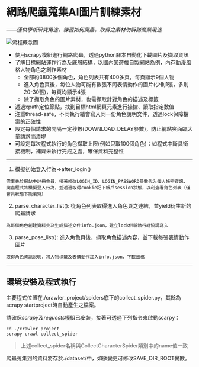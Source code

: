 # 網路爬蟲蒐集AI圖片訓練素材
*——僅供學術研究用途，練習如何爬蟲，取得之素材勿訴諸商業用途*


![流程概念圖](https://219.69.20.132/static/crawler.png)
- 使用scrapy模組進行網路爬蟲，透過python腳本自動化下載圖片及擷取資訊
- 了解目標網站運作行為及底層結構，以國內某遊戲自製網站為例，內存動漫風格人物角色之創作素材
    - 全部約3800多個角色，角色列表共有400多頁，每頁顯示9個人物
    - 進入角色頁後，每位人物可能有數張不同表情動作的圖片(少則1張，多則20-30張)，每頁均顯示4張
    - 除了擷取角色的圖片素材，也需擷取針對角色的描述及標籤
- 透過xpath定位節點，找到目標html網頁元素進行操控、讀取指定數值
- 注重thread-safe，不同執行緒會寫入同一份角色說明文件，透過lock保障檔案的正確性
- 設定每個請求的間隔一定秒數(DOWNLOAD_DELAY參數)，防止網站突面臨大量請求而潰堤
- 可設定每次程式執行的角色擷取上限(例如只取100個角色)；如程式中斷具銜接機制，補齊未執行完成之處，確保資料完整性
---

1. 模擬初始登入行為->after_login() 
```
需事先於網站中註冊會員，接著修改LOGIN_ID、LOGIN_PASSWORD參數代入個人帳密資訊，
爬蟲程式將模擬登入行為，並透過取得cookie記下帳戶session狀態，以利查看角色列表（僅會員狀態下能瀏覽）
```

2. parse_character_list(): 從角色列表取得進入角色頁之連結，並yield衍生新的爬蟲請求
```
為每個角色創建資料夾及生成描述文件info.json，建立lock供新執行緒協調寫入
```

3. parse_pose_list(): 進入角色頁後，擷取角色描述內容，並下載每張表情動作圖片
```
取得角色資訊說明，將人物標籤及表情動作加入info.json，下載圖檔
```

---
## 環境安裝及程式執行

主要程式位置在./crawler_project/spiders底下的collect_spider.py，其餘為scrapy startproject時自動產生之檔案。

請確保*scrapy*及*requests*模組已安裝，接著可透過下列指令來啟動scarpy：
```
cd ./crawler_project
scrapy crawl collect_spider
```
> 上述collect_spider名稱與CollectCharacterSpider類別中的name值一致


爬蟲蒐集到的資料將存於./dataset/中，如欲變更可修改SAVE_DIR_ROOT變數。
